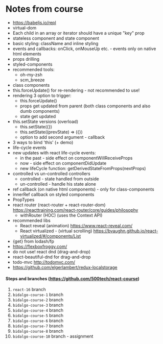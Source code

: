 # Notes from course

* https://babeljs.io/repl
* virtual-dom
* Each child in an array or iterator should have a unique "key" prop
* stateless component and state component
* basic styling: className and inline styling
* events and callbacks: onClick, onMouseUp etc. - events only on native html elements
* props drilling
* styled-components
* recommended tools:
  * oh-my-zsh
  * scm_breeze
* class components
* this.forceUpdate() for re-rendering - not recommended to use!
* rendering 3 option to trigger:
  * this.forceUpdate()
  * props get updated from parent (both class components and also dumb components)
  * state get updated
* this.setState versions (overload)
  * this.setState({})
  * this.setState((prevState) => ({})
  * option to add second argument - callback
* 3 ways to bind 'this' (+ demo)
* life-cycle events
* new updates with react life-cycle events:
   * in the past - side effect on componentWillReceiveProps
   * now - side effect on componentDidUpdate
   * new lifeCycle function: getDerivedStateFromProps(nextProps)
* controlled vs un-controlled controllers
  * controlled - state handled from outside
  * un-controlled - handle his state alone
* ref callback (on native html components) - only for class-components
* innerRef callback on styled components
* PropTypes
* react router (react-router + react-router-dom)
  https://reacttraining.com/react-router/core/guides/philosophy
  * withRouter (HOC) (uses the Context API)
* recommended libs
  * React reveal (animation) https://www.react-reveal.com/
  * React virtualized - (virtual scrolling) https://bvaughn.github.io/react-virtualized/#/components/List
* {get} from lodash/fp
* https://flexboxfroggy.com/
* do not use! react dnd (drag-and-drop)
* react-beautiful-dnd for drag-and-drop
* todo-mvc http://todomvc.com/
* https://github.com/elgerlambert/redux-localstorage

#### Steps and branches (https://github.com/500tech/react-course)
1. `react-16` branch
1. `bidalgo-course-1`  branch
1. `bidalgo-course-2`  branch
1. `bidalgo-course-3`  branch
1. `bidalgo-course-4`  branch
1. `bidalgo-course-5`  branch
1. `bidalgo-course-6`  branch
1. `bidalgo-course-7`  branch
1. `bidalgo-course-8`  branch
1. `bidalgo-course-10` branch - assignment


